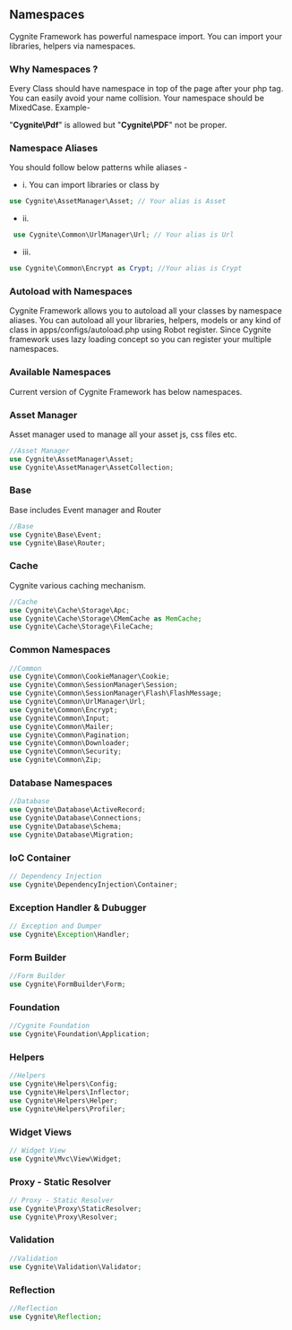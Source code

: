 ## Namespaces

Cygnite Framework has powerful namespace import. You can import your libraries, helpers via namespaces.

### Why Namespaces ?
Every Class should have namespace in top of the page after your php tag. You can easily avoid your name collision. Your namespace should be MixedCase. Example-

 "**Cygnite\Pdf**" is allowed but "**Cygnite\PDF**" not be proper.

### Namespace Aliases

You should follow below patterns while aliases - 

* i. You can import libraries or class by
```php
use Cygnite\AssetManager\Asset; // Your alias is Asset
```
* ii.
```php
 use Cygnite\Common\UrlManager\Url; // Your alias is Url 
```
* iii.
```php
use Cygnite\Common\Encrypt as Crypt; //Your alias is Crypt 
```

### Autoload with Namespaces

Cygnite Framework allows you to autoload all your classes by namespace aliases. You can autoload all your libraries, helpers, models or any kind of class in apps/configs/autoload.php using Robot register. Since Cygnite framework uses lazy loading concept so you can register your multiple namespaces.

### Available Namespaces
Current version of Cygnite Framework has below namespaces.

### Asset Manager

Asset manager used to manage all your asset js, css files etc.
```php
//Asset Manager
use Cygnite\AssetManager\Asset;
use Cygnite\AssetManager\AssetCollection;
```
### Base
Base includes Event manager and Router
```php
//Base
use Cygnite\Base\Event;
use Cygnite\Base\Router;
```
### Cache
Cygnite various caching mechanism.
```php
//Cache
use Cygnite\Cache\Storage\Apc;
use Cygnite\Cache\Storage\CMemCache as MemCache;
use Cygnite\Cache\Storage\FileCache;
```
### Common Namespaces
```php
//Common
use Cygnite\Common\CookieManager\Cookie;
use Cygnite\Common\SessionManager\Session;
use Cygnite\Common\SessionManager\Flash\FlashMessage;
use Cygnite\Common\UrlManager\Url;
use Cygnite\Common\Encrypt;
use Cygnite\Common\Input;
use Cygnite\Common\Mailer;
use Cygnite\Common\Pagination;
use Cygnite\Common\Downloader;
use Cygnite\Common\Security;
use Cygnite\Common\Zip;
```
### Database Namespaces
```php
//Database
use Cygnite\Database\ActiveRecord;
use Cygnite\Database\Connections;
use Cygnite\Database\Schema;
use Cygnite\Database\Migration;
```
### IoC Container
```php
// Dependency Injection
use Cygnite\DependencyInjection\Container;
```
### Exception Handler & Dubugger
```php
// Exception and Dumper
use Cygnite\Exception\Handler;
```
### Form Builder
```php
//Form Builder
use Cygnite\FormBuilder\Form;
```
### Foundation
```php
//Cygnite Foundation
use Cygnite\Foundation\Application;
```
### Helpers
```php
//Helpers
use Cygnite\Helpers\Config;
use Cygnite\Helpers\Inflector;
use Cygnite\Helpers\Helper;
use Cygnite\Helpers\Profiler;
```
### Widget Views
```php
// Widget View
use Cygnite\Mvc\View\Widget;
```
### Proxy - Static Resolver
```php
// Proxy - Static Resolver
use Cygnite\Proxy\StaticResolver;
use Cygnite\Proxy\Resolver;
```

### Validation
```php
//Validation
use Cygnite\Validation\Validator;
```
### Reflection
```php
//Reflection
use Cygnite\Reflection;
```
